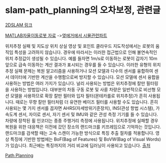 # slam-path_planning의 오차보정, 관련글

[2DSLAM 링크](https://kr.mathworks.com/help/lidar/ug/build-map-from-2d-lidar-scans-using-slam.html)

[MATLAB자율이동로봇 자료](https://kr.mathworks.com/campaigns/offers/next/autonomous-mobile-robots.html)
->[옆에거에서 시뮬관련파트](https://kr.mathworks.com/campaigns/offers/next/autonomous-mobile-robots/simulation-implementation.html)



위치추정 실패 및 지도상 위치 상실
영상 및 포인트 클라우드 지도작성에서는 로봇의 움직임 특성을 고려하지 않습니다. 경우에 따라서는 이러한 접근법으로 인해 불연속적인 위치 추정값이 생성될 수 있습니다. 예를 들자면 1m/s로 이동하는 로봇이 갑자기 10m 앞으로 급속 이동하는 계산 결과가 표시되는 경우를 들 수 있습니다. 이러한 유형의 위치추정 실패 문제는 복원 알고리즘을 사용하거나 모션 모델과 다수의 센서를 융합하여 센서 데이터에 기반한 계산을 수행함으로써 방지할 수 있습니다.
모션 모델에 센서 융합을 사용하는 방법은 여러 가지가 있습니다. 널리 사용되는 방법은 위치추정에 칼만 필터링을 사용하는 방법입니다. 대부분의 차동 구동 로봇 및 사륜 차량은 일반적으로 비선형 모션 모델을 사용하므로 확장 칼만 필터와 입자 필터(몬테카를로 위치추정)가 흔히 사용됩니다. 때로는 무향 칼만 필터처럼 더 유연한 베이즈 필터를 사용할 수도 있습니다. 흔히 사용되는 몇 가지 센서를 꼽자면 AHRS(자세방위기준장치), INS(관성 항법 시스템), 가속도계 센서, 자이로 센서, 자기 센서 및 IMU와 같은 관성 측정 기기를 들 수 있습니다. 차량에 장착된 휠 인코더는 종종 주행거리 측정에 사용됩니다.
위치추정에 실패할 경우 복원을 위한 대응책은 이전에 갔던 장소의 랜드마크를 키프레임으로 기억하는 것입니다. 랜드마크를 검색할 때는 고속 스캔이 가능한 방식으로 특징 추출 절차를 적용합니다. 영상 특징에 기반한 방법에는 BoF(Bag of Features) 및 BoVW(Bag of Visual Words)가 있습니다. 최근에는 특징까지의 거리 비교에 딥러닝이 사용되고 있습니다.
[출처](https://kr.mathworks.com/discovery/slam.html)


[Path Planning](https://kr.mathworks.com/campaigns/offers/next/getting-started-with-motion-planning-in-matlab-ebook.html)
